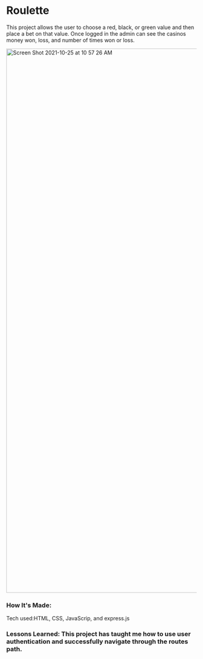 # Roulette 

This project allows the user to choose a red, black, or green value and then place a bet on that value. Once logged in the admin can see the casinos money won, loss, and number of times won or loss.

<img width="1440" alt="Screen Shot 2021-10-25 at 10 57 26 AM" src="https://user-images.githubusercontent.com/88958905/138730182-c6602625-528d-4c20-bf04-ac6baa68db8d.png">

### How It's Made:

Tech used:HTML, CSS, JavaScrip, and express.js

### Lessons Learned: This project has taught me how to use user authentication and successfully navigate through the routes path.
